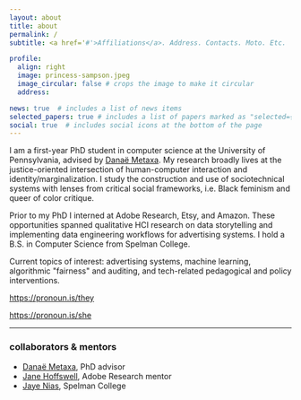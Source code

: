 ```yaml
---
layout: about
title: about
permalink: /
subtitle: <a href='#'>Affiliations</a>. Address. Contacts. Moto. Etc.

profile:
  align: right
  image: princess-sampson.jpeg
  image_circular: false # crops the image to make it circular
  address:

news: true  # includes a list of news items
selected_papers: true # includes a list of papers marked as "selected={true}"
social: true  # includes social icons at the bottom of the page
---
```


I am a first-year PhD student in computer science at the University of Pennsylvania, advised by [Danaë Metaxa](https://metaxa.net). My research broadly lives at the justice-oriented intersection of human-computer interaction and identity/marginalization. I study the construction and use of sociotechnical systems with lenses from critical social frameworks, i.e. Black feminism and queer of color critique.

Prior to my PhD I interned at Adobe Research, Etsy, and Amazon. These opportunities spanned qualitative HCI research on data storytelling and implementing data engineering workflows for advertising systems. I hold a B.S. in Computer Science from Spelman College.

Current topics of interest: advertising systems, machine learning, algorithmic "fairness" and auditing, and tech-related pedagogical and policy interventions.

https://pronoun.is/they

https://pronoun.is/she

***

### collaborators & mentors

- [Danaë Metaxa](https://metaxa.net), PhD advisor
- [Jane Hoffswell](https://jhoffswell.github.io), Adobe Research mentor
- [Jaye Nias](https://www.jayenias.com), Spelman College 